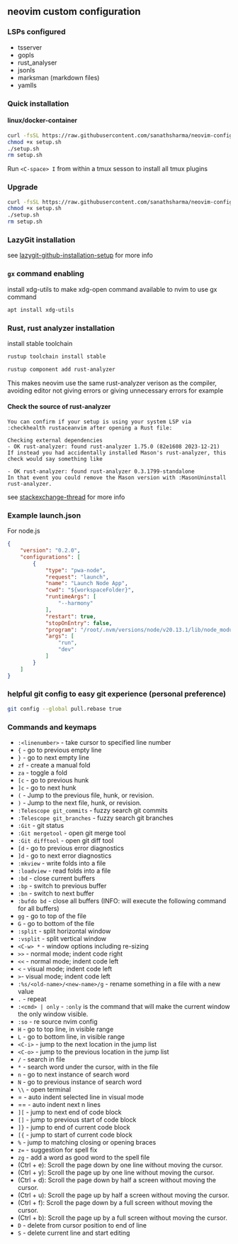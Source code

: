 ## neovim custom configuration

### LSPs configured
- tsserver
- gopls
- rust_analyser
- jsonls
- marksman (markdown files)
- yamlls

### Quick installation
#### linux/docker-container
```sh 
curl -fsSL https://raw.githubusercontent.com/sanathsharma/neovim-config/main/setup/linux-install.sh > setup.sh
chmod +x setup.sh
./setup.sh
rm setup.sh
```

Run `<C-space> I` from within a tmux sesson to install all tmux plugins

### Upgrade
```sh 
curl -fsSL https://raw.githubusercontent.com/sanathsharma/neovim-config/main/setup/linux-upgrade-nvim.sh > setup.sh
chmod +x setup.sh
./setup.sh
rm setup.sh
```

### LazyGit installation
see [lazygit-github-installation-setup](https://github.com/jesseduffield/lazygit?tab=readme-ov-file#installation) for more info

### `gx` command enabling
install xdg-utils to make xdg-open command available to nvim to use gx command
```sh
apt install xdg-utils
```

### Rust, rust analyzer installation
install stable toolchain
```sh
rustup toolchain install stable
```
```sh
rustup component add rust-analyzer
```
This makes neovim use the same rust-analyzer verison as the compiler, avoiding editor not giving errors or giving unnecessary errors for example

#### Check the source of rust-analyzer

```
You can confirm if your setup is using your system LSP via :checkhealth rustaceanvim after opening a Rust file:

Checking external dependencies
- OK rust-analyzer: found rust-analyzer 1.75.0 (82e1608 2023-12-21)
If instead you had accidentally installed Mason's rust-analyzer, this check would say something like

- OK rust-analyzer: found rust-analyzer 0.3.1799-standalone
In that event you could remove the Mason version with :MasonUninstall rust-analyzer.
```

see [stackexchange-thread](https://vi.stackexchange.com/questions/43681/simplest-setup-for-nvim-and-rust-and-system-rust-analyzer) for more info

### Example launch.json
For node.js
```json
{
    "version": "0.2.0",
    "configurations": [
        {
            "type": "pwa-node",
            "request": "launch",
            "name": "Launch Node App",
            "cwd": "${workspaceFolder}",
            "runtimeArgs": [
                "--harmony"
            ],
            "restart": true,
            "stopOnEntry": false,
            "program": "/root/.nvm/versions/node/v20.13.1/lib/node_modules/npm",
            "args": [
                "run",
                "dev"
            ]
        }
    ]
}
```

### helpful git config to easy git experience (personal preference)
```sh
git config --global pull.rebase true
```
### Commands and keymaps

- `:<linenumber>` - take cursor to specified line number
- `{` - go to previous empty line
- `}` - go to next empty line
- `zf` - create a manual fold
- `za` - toggle a fold
- `[c` - go to previous hunk
- `]c` - go to next hunk
- `(` - Jump to the previous file, hunk, or revision.
- `)` - Jump to the next file, hunk, or revision.
- `:Telescope git_commits` - fuzzy search git commits
- `:Telescope git_branches` - fuzzy search git branches
- `:Git` - git status
- `:Git mergetool` - open git merge tool
- `:Git difftool` - open git diff tool
- `[d` - go to previous error diagnostics
- `]d` - go to next error diagnostics
- `:mkview` - write folds into a file
- `:loadview` - read folds into a file
- `:bd` - close current buffers
- `:bp` - switch to previous buffer
- `:bn` - switch to next buffer
- `:bufdo bd` - close all buffers (INFO: will execute the following command for all buffers)
- `gg` - go to top of the file
- `G` - go to bottom of the file
- `:split` - split horizontal window
- `:vsplit` - split vertical window
- `<C-w> *` - window options including re-sizing
- `>>` - normal mode; indent code right
- `<<` - normal mode; indent code left
- `<` - visual mode; indent code left
- `>`- visual mode; indent code left
- `:%s/<old-name>/<new-name>/g` - rename something in a file with a new value
- `.` - repeat
- `:<cmd> | only` - `:only` is the command that will make the current window the only window visible.
- `:so` - re source nvim config
- `H` - go to top line, in visible range
- `L` - go to bottom line, in visible range
- `<C-i>` - jump to the next location in the jump list
- `<C-o>` - jump to the previous location in the jump list
- `/` - search in file
- `*` - search word under the cursor, with in the file
- `n` - go to next instance of search word
- `N` - go to previous instance of search word
- `\\` - open terminal
- = - auto indent selected line in visual mode
- <n>== - auto indent next n lines
- `][` - jump to next end of code block
- `[]` - jump to previous start of code block
- `]}` - jump to end of current code block
- `[{` - jump to start of current code block
- `%` - jump to matching closing or opening braces
- `z=` - suggestion for spell fix
- `zg` - add a word as good word to the spell file
- <C-e> (Ctrl + e): Scroll the page down by one line without moving the cursor.
- <C-y> (Ctrl + y): Scroll the page up by one line without moving the cursor.
- <C-d> (Ctrl + d): Scroll the page down by half a screen without moving the cursor.
- <C-u> (Ctrl + u): Scroll the page up by half a screen without moving the cursor.
- <C-f> (Ctrl + f): Scroll the page down by a full screen without moving the cursor.
- <C-b> (Ctrl + b): Scroll the page up by a full screen without moving the cursor.
- `D` - delete from cursor position to end of line
- `S` - delete current line and start editing
